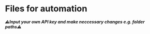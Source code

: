 # Files for automation
***⚠️Input your own API key and make neccessary changes e.g. folder paths⚠️***
